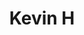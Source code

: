 ---
pid: vp38
title: Kevin H
location_transcription: pock
coordinates: "[-75.176436291325, 40.035690744727]"
zipcode: 
gen_neighborhood: 
neighborhood: 
outside_phl: 
age: '10'
age_range: 6-13
instagram: 
image_file_name: vp_38.jpg
proposal_transcription: 
topic: Unknown
topic_summary: '0'
type: Other No Form
keywords_other: 
credit: Kevin Hargrove
image_labels: 
twitter: 
facebook: 
permalink: "/monuments/vp38/"
layout: item-page
---